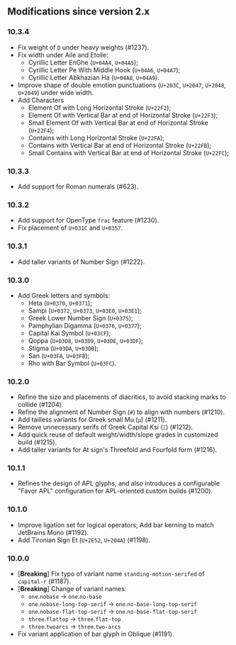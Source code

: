 ## Modifications since version 2.x

### 10.3.4

 * Fix weight of `D` under heavy weights (#1237).
 * Fix width under Aile and Etoile:
   - Cyrillic Letter EnGhe (`U+04A4`, `U+04A5`);
   - Cyrillic Letter Pe With Middle Hook (`U+04A6`, `U+04A7`);
   - Cyrillic Letter Abkhazian Ha (`U+04A8`, `U+04A9`).
 * Improve shape of double emotion punctuations (`U+203C`, `U+2047`, `U+2048`, `U+2049`) under wide width.
 * Add Characters
   - Element Of with Long Horizontal Stroke (`U+22F2`);
   - Element Of with Vertical Bar at end of Horizontal Stroke (`U+22F3`);
   - Small Element Of with Vertical Bar at end of Horizontal Stroke (`U+22F4`);
   - Contains with Long Horizontal Stroke (`U+22FA`);
   - Contains with Vertical Bar at end of Horizontal Stroke (`U+22FB`);
   - Small Contains with Vertical Bar at end of Horizontal Stroke (`U+22FC`);


### 10.3.3

 * Add support for Roman numerals (#623).


### 10.3.2

 * Add support for OpenType `frac` feature (#1230).
 * Fix placement of `U+031C` and `U+0357`.


### 10.3.1

 * Add taller variants of Number Sign (#1222).


### 10.3.0

 * Add Greek letters and symbols:
   - Heta (`U+0370`, `U+0371`);
   - Sampi (`U+0372`, `U+0373`, `U+03E0`, `U+03E1`);
   - Greek Lower Number Sign (`U+0375`);
   - Pamphylian Digamma (`U+0376`, `U+0377`);
   - Capital Kai Symbol (`U+03CF`);
   - Qoppa (`U+03D8`, `U+03D9`, `U+03DE`, `U+03DF`);
   - Stigma (`U+03DA`, `U+03DB`);
   - San (`U+03FA`, `U+03FB`);
   - Rho with Bar Symbol (`U+03FC`).


### 10.2.0

 * Refine the size and placements of diacritics, to avoid stacking marks to collide (#1204).
 * Refine the alignment of Number Sign (`#`) to align with numbers (#1210).
 * Add tailless variants for Greek small Mu (`μ`) (#1211).
 * Remove unnecessary serifs of Greek Capital Ksi (`Ξ`) (#1212).
 * Add quick reuse of default weight/width/slope grades in customized build (#1215).
 * Add taller variants for At sign's Threefold and Fourfold form (#1216).


### 10.1.1

 * Refines the design of APL glyphs, and also introduces a configurable "Favor APL" configuration for APL-oriented custom builds (#1200).


### 10.1.0

 * Improve ligation set for logical operators; Add bar kerning to match JetBrains Mono (#1192).
 * Add Tironian Sign Et (`U+2E52`, `U+204A`) (#1198).


### 10.0.0

 * \[**Breaking**\] Fix typo of variant name `standing-motion-serifed` of `capital-r` (#1187).
 * \[**Breaking**\] Change of variant names:
   - `one`.`nobase` → `one`.`no-base`
   - `one`.`nobase-long-top-serif` → `one`.`no-base-long-top-serif`
   - `one`.`nobase-flat-top-serif` → `one`.`no-base-flat-top-serif`
   - `three`.`flattop` → `three`.`flat-top`
   - `three`.`twoarcs` → `three`.`two-arcs`
 * Fix variant application of bar glyph in Oblique (#1191).


